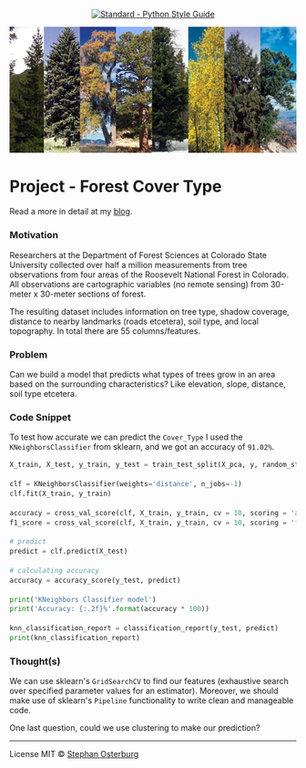 <p align="center">
    <a href="https://www.python.org/dev/peps/"><img src="https://img.shields.io/badge/code_style-standard-brightgreen.svg" alt="Standard - Python Style Guide"></a>
</p>

<center><img src='images/TreeCollage.jpg'></center>


# Project - Forest Cover Type

Read a more in detail at my [blog](https://stephanosterburg.github.io/forest/).

### Motivation

Researchers at the Department of Forest Sciences at Colorado State University collected over half a million measurements from tree observations from four areas of the Roosevelt National Forest in Colorado. All observations are cartographic variables (no remote sensing) from 30-meter x 30-meter sections of forest.

The resulting dataset includes information on tree type, shadow coverage, distance to nearby landmarks (roads etcetera), soil type, and local topography. In total there are 55 columns/features.

### Problem

Can we build a model that predicts what types of trees grow in an area based on the surrounding characteristics? Like elevation, slope, distance, soil type etcetera.

### Code Snippet


To test how accurate we can predict the `Cover_Type` I used the `KNeighborsClassifier` from sklearn, and we got an accuracy of `91.02%`. 


```python
X_train, X_test, y_train, y_test = train_test_split(X_pca, y, random_state=0)

clf = KNeighborsClassifier(weights='distance', n_jobs=-1)
clf.fit(X_train, y_train)

accuracy = cross_val_score(clf, X_train, y_train, cv = 10, scoring = 'accuracy', n_jobs=-1)
f1_score = cross_val_score(clf, X_train, y_train, cv = 10, scoring = 'f1_macro', n_jobs=-1)

# predict
predict = clf.predict(X_test)

# calculating accuracy
accuracy = accuracy_score(y_test, predict)

print('KNeighbors Classifier model')
print('Accuracy: {:.2f}%'.format(accuracy * 100))

knn_classification_report = classification_report(y_test, predict)
print(knn_classification_report)
```

### Thought(s)

We can use sklearn's `GridSearchCV` to find our features (exhaustive search over specified parameter values for an estimator). Moreover, we should make use of sklearn's `Pipeline` functionality to write clean and manageable code.

One last question, could we use clustering to make our prediction?

---

License MIT © [Stephan Osterburg](https://stephanosterburg.github.io)

